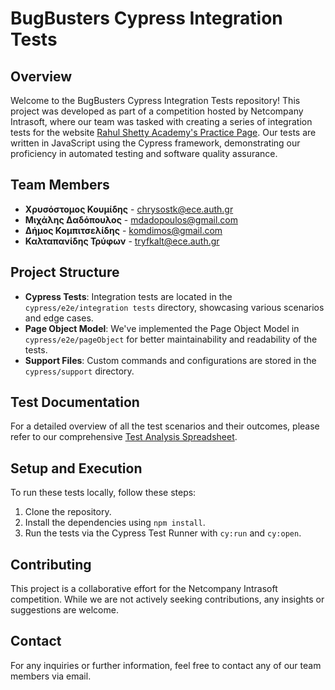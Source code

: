 # BugBusters Cypress Integration Tests

## Overview
Welcome to the BugBusters Cypress Integration Tests repository! This project was developed as part of a competition hosted by Netcompany Intrasoft, where our team was tasked with creating a series of integration tests for the website [Rahul Shetty Academy's Practice Page](https://rahulshettyacademy.com/seleniumPractise/#/). Our tests are written in JavaScript using the Cypress framework, demonstrating our proficiency in automated testing and software quality assurance.

## Team Members
- **Χρυσόστομος Κουμίδης** - [chrysostk@ece.auth.gr](mailto:chrysostk@ece.auth.gr)
- **Μιχάλης Δαδόπουλος** - [mdadopoulos@gmail.com](mailto:mdadopoulos@gmail.com)
- **Δήμος Κομπιτσελίδης** - [komdimos@gmail.com](mailto:komdimos@gmail.com)
- **Καλταπανίδης Τρύφων** - [tryfkalt@ece.auth.gr](mailto:tryfkalt@ece.auth.gr)

## Project Structure
- **Cypress Tests**: Integration tests are located in the `cypress/e2e/integration tests` directory, showcasing various scenarios and edge cases.
- **Page Object Model**: We've implemented the Page Object Model in `cypress/e2e/pageObject` for better maintainability and readability of the tests.
- **Support Files**: Custom commands and configurations are stored in the `cypress/support` directory.

## Test Documentation
For a detailed overview of all the test scenarios and their outcomes, please refer to our comprehensive [Test Analysis Spreadsheet](https://1drv.ms/x/s!AkL8X3DfT0QpnQ-QN5TzbwFD6KNW?e=YzqHpL).

## Setup and Execution
To run these tests locally, follow these steps:
1. Clone the repository.
2. Install the dependencies using `npm install`.
3. Run the tests via the Cypress Test Runner with `cy:run` and `cy:open`.

## Contributing
This project is a collaborative effort for the Netcompany Intrasoft competition. While we are not actively seeking contributions, any insights or suggestions are welcome.

## Contact
For any inquiries or further information, feel free to contact any of our team members via email.
